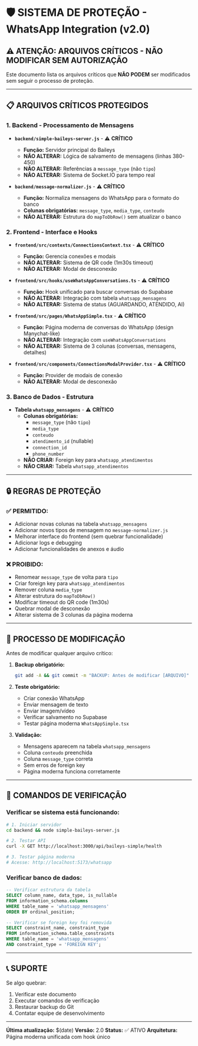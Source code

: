 # 🛡️ SISTEMA DE PROTEÇÃO - WhatsApp Integration (v2.0)

## ⚠️ **ATENÇÃO: ARQUIVOS CRÍTICOS - NÃO MODIFICAR SEM AUTORIZAÇÃO**

Este documento lista os arquivos críticos que **NÃO PODEM** ser modificados sem seguir o processo de proteção.

---

## 📋 **ARQUIVOS CRÍTICOS PROTEGIDOS**

### 1. **Backend - Processamento de Mensagens**
- **`backend/simple-baileys-server.js`** - ⚠️ **CRÍTICO**
  - **Função:** Servidor principal do Baileys
  - **NÃO ALTERAR:** Lógica de salvamento de mensagens (linhas 380-450)
  - **NÃO ALTERAR:** Referências a `message_type` (não `tipo`)
  - **NÃO ALTERAR:** Sistema de Socket.IO para tempo real

- **`backend/message-normalizer.js`** - ⚠️ **CRÍTICO**
  - **Função:** Normaliza mensagens do WhatsApp para o formato do banco
  - **Colunas obrigatórias:** `message_type`, `media_type`, `conteudo`
  - **NÃO ALTERAR:** Estrutura do `mapToDbRow()` sem atualizar o banco

### 2. **Frontend - Interface e Hooks**
- **`frontend/src/contexts/ConnectionsContext.tsx`** - ⚠️ **CRÍTICO**
  - **Função:** Gerencia conexões e modais
  - **NÃO ALTERAR:** Sistema de QR code (1m30s timeout)
  - **NÃO ALTERAR:** Modal de desconexão

- **`frontend/src/hooks/useWhatsAppConversations.ts`** - ⚠️ **CRÍTICO**
  - **Função:** Hook unificado para buscar conversas do Supabase
  - **NÃO ALTERAR:** Integração com tabela `whatsapp_mensagens`
  - **NÃO ALTERAR:** Sistema de status (AGUARDANDO, ATENDIDO, AI)

- **`frontend/src/pages/WhatsAppSimple.tsx`** - ⚠️ **CRÍTICO**
  - **Função:** Página moderna de conversas do WhatsApp (design Manychat-like)
  - **NÃO ALTERAR:** Integração com `useWhatsAppConversations`
  - **NÃO ALTERAR:** Sistema de 3 colunas (conversas, mensagens, detalhes)

- **`frontend/src/components/ConnectionsModalProvider.tsx`** - ⚠️ **CRÍTICO**
  - **Função:** Provider de modais de conexão
  - **NÃO ALTERAR:** Modal de desconexão

### 3. **Banco de Dados - Estrutura**
- **Tabela `whatsapp_mensagens`** - ⚠️ **CRÍTICO**
  - **Colunas obrigatórias:**
    - `message_type` (não `tipo`)
    - `media_type`
    - `conteudo`
    - `atendimento_id` (nullable)
    - `connection_id`
    - `phone_number`
  - **NÃO CRIAR:** Foreign key para `whatsapp_atendimentos`
  - **NÃO CRIAR:** Tabela `whatsapp_atendimentos`

---

## 🔒 **REGRAS DE PROTEÇÃO**

### ✅ **PERMITIDO:**
- Adicionar novas colunas na tabela `whatsapp_mensagens`
- Adicionar novos tipos de mensagem no `message-normalizer.js`
- Melhorar interface do frontend (sem quebrar funcionalidade)
- Adicionar logs e debugging
- Adicionar funcionalidades de anexos e áudio

### ❌ **PROIBIDO:**
- Renomear `message_type` de volta para `tipo`
- Criar foreign key para `whatsapp_atendimentos`
- Remover coluna `media_type`
- Alterar estrutura do `mapToDbRow()`
- Modificar timeout do QR code (1m30s)
- Quebrar modal de desconexão
- Alterar sistema de 3 colunas da página moderna

---

## 🚨 **PROCESSO DE MODIFICAÇÃO**

Antes de modificar qualquer arquivo crítico:

1. **Backup obrigatório:**
   ```bash
   git add -A && git commit -m "BACKUP: Antes de modificar [ARQUIVO]"
   ```

2. **Teste obrigatório:**
   - Criar conexão WhatsApp
   - Enviar mensagem de texto
   - Enviar imagem/vídeo
   - Verificar salvamento no Supabase
   - Testar página moderna `WhatsAppSimple.tsx`

3. **Validação:**
   - Mensagens aparecem na tabela `whatsapp_mensagens`
   - Coluna `conteudo` preenchida
   - Coluna `message_type` correta
   - Sem erros de foreign key
   - Página moderna funciona corretamente

---

## 🔧 **COMANDOS DE VERIFICAÇÃO**

### Verificar se sistema está funcionando:
```bash
# 1. Iniciar servidor
cd backend && node simple-baileys-server.js

# 2. Testar API
curl -X GET http://localhost:3000/api/baileys-simple/health

# 3. Testar página moderna
# Acesse: http://localhost:5173/whatsapp
```

### Verificar banco de dados:
```sql
-- Verificar estrutura da tabela
SELECT column_name, data_type, is_nullable 
FROM information_schema.columns 
WHERE table_name = 'whatsapp_mensagens' 
ORDER BY ordinal_position;

-- Verificar se foreign key foi removida
SELECT constraint_name, constraint_type 
FROM information_schema.table_constraints 
WHERE table_name = 'whatsapp_mensagens' 
AND constraint_type = 'FOREIGN KEY';
```

---

## 📞 **SUPORTE**

Se algo quebrar:
1. Verificar este documento
2. Executar comandos de verificação
3. Restaurar backup do Git
4. Contatar equipe de desenvolvimento

---

**Última atualização:** $(date)
**Versão:** 2.0
**Status:** ✅ ATIVO
**Arquitetura:** Página moderna unificada com hook único
